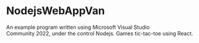 # NodejsWebAppVan
An example program written using Microsoft Visual Studio Community 2022, under the control Nodejs.
Games tic-tac-toe using React.
